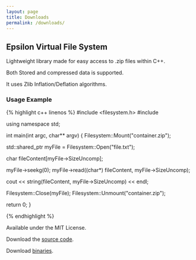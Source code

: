 ```yaml
---
layout: page
title: Downloads
permalink: /downloads/
---
```


<h2>Epsilon Virtual File System </h2>

Lightweight library made for easy access to .zip files within C++.

Both Stored and compressed data is supported.

It uses Zlib Inflation/Deflation algorithms.

<h3>Usage Example</h3>

{% highlight c++ linenos %}
#include <filesystem.h>
#include <iostream>

using namespace std;

int main(int argc, char** argv)
{
  Filesystem::Mount("container.zip");

  std::shared_ptr<File> myFile = Filesystem::Open("file.txt");
  
  char fileContent[myFile->SizeUncomp];
  
  myFile->seekg(0);
  myFile->read((char*) fileContent, myFile->SizeUncomp);

  cout << string(fileContent, myFile->SizeUncomp) << endl;
  
  Filesystem::Close(myFile);
  Filesystem::Unmount("container.zip");
  
  return 0;
}

{% endhighlight %}

Available under the MIT License.

Download the [source code](https://github.com/ImanolFotia/Epsilon-Virtual-File-System).

Download [binaries](https://github.com/ImanolFotia/Epsilon-Virtual-File-System/blob/master/bin/Debug/VFS.zip?raw=true).